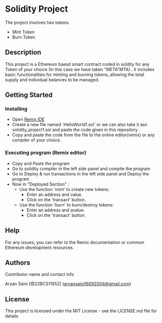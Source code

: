# Solidity  Project

The project involves two tokens
* Mint Token
* Burn Token

## Description

This project is a Ethereum baesd smart contract coded in soldity for any Token of your choice (In this case we have taken "META"MTA) . It includes basic functionalities for minting and burning tokens, allowing the total supply and individual balances to be managed.

## Getting Started

### Installing

* Open [Remix IDE](https://remix.ethereum.org/)
* Create a new file named `HelloWorld1.sol' or we can also take it asn solidity_project1.sol and paste the code given in this repository .
* Copy and paste the code from the file to the online editor(remix) or any compiler of your choice.

### Executing program (Remix editor)

* Copy and Paste the program
* Go to solidity compiler in the left side panel and compile the program
* Go to Deploy & run transactions in the left side panel and Deploy the program
* Now in "Deployed Section" :
   * Use the function 'mint' to create new tokens:
     * Enter an address and value.
     * Click on the 'transact' button.
   * Use the function 'burn' to burn/destroy tokens:
     * Enter an address and avalue.
     * Click on the 'transact' button.

## Help
For any issues, you can refer to the Remix documentation or common Ethereum development resources.

## Authors

Contributor name and contact info

Aryan Saini 
[@22BCS11952] (aryansaini16092004@gmail.com)


## License

This project is licensed under the MIT License - see the LICENSE.md file for details
